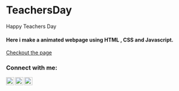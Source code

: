 # TeachersDay
Happy Teachers Day


#### Here i make a animated webpage using HTML  , CSS and Javascript.

[Checkout the page][website]

### Connect with me:

[<img align="left" alt="codeSTACKr | Twitter" width="22px" src="https://cdn.jsdelivr.net/npm/simple-icons@v3/icons/twitter.svg" />][twitter]
[<img align="left" alt="codeSTACKr | LinkedIn" width="22px" src="https://cdn.jsdelivr.net/npm/simple-icons@v3/icons/linkedin.svg" />][linkedin]
[<img align="left" alt="codeSTACKr | Instagram" width="22px" src="https://cdn.jsdelivr.net/npm/simple-icons@v3/icons/instagram.svg" />][instagram]

[twitter]: https://x.com/kumar_ashi41116
[instagram]: https://www.instagram.com/ashish.jscript/
[linkedin]: https://www.linkedin.com/in/ashish-kumar-jena/
[vscode]: https://code.visualstudio.com/


[website]: https://ashishkumar448.github.io/Teachers-Day/
